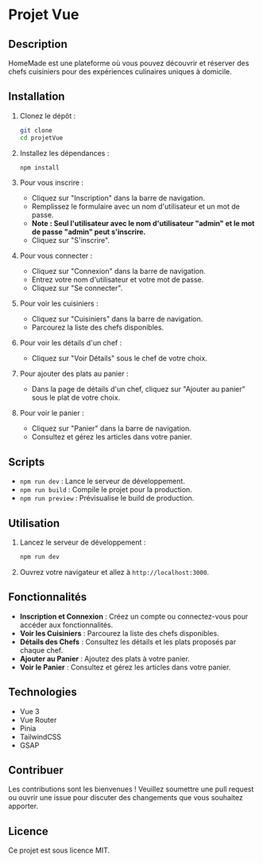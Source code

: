# Projet Vue

## Description
HomeMade est une plateforme où vous pouvez découvrir et réserver des chefs cuisiniers pour des expériences culinaires uniques à domicile.

## Installation
1. Clonez le dépôt :
    ```bash
    git clone 
    cd projetVue
    ```

2. Installez les dépendances :
    ```bash
    npm install
    ```

3. Pour vous inscrire :
    - Cliquez sur "Inscription" dans la barre de navigation.
    - Remplissez le formulaire avec un nom d'utilisateur et un mot de passe.
    - **Note : Seul l'utilisateur avec le nom d'utilisateur "admin" et le mot de passe "admin" peut s'inscrire.**
    - Cliquez sur "S'inscrire".

4. Pour vous connecter :
    - Cliquez sur "Connexion" dans la barre de navigation.
    - Entrez votre nom d'utilisateur et votre mot de passe.
    - Cliquez sur "Se connecter".

5. Pour voir les cuisiniers :
    - Cliquez sur "Cuisiniers" dans la barre de navigation.
    - Parcourez la liste des chefs disponibles.

6. Pour voir les détails d'un chef :
    - Cliquez sur "Voir Détails" sous le chef de votre choix.

7. Pour ajouter des plats au panier :
    - Dans la page de détails d'un chef, cliquez sur "Ajouter au panier" sous le plat de votre choix.

8. Pour voir le panier :
    - Cliquez sur "Panier" dans la barre de navigation.
    - Consultez et gérez les articles dans votre panier.

## Scripts
- `npm run dev` : Lance le serveur de développement.
- `npm run build` : Compile le projet pour la production.
- `npm run preview` : Prévisualise le build de production.

## Utilisation
1. Lancez le serveur de développement :
    ```bash
    npm run dev
    ```

2. Ouvrez votre navigateur et allez à `http://localhost:3000`.

## Fonctionnalités
- **Inscription et Connexion** : Créez un compte ou connectez-vous pour accéder aux fonctionnalités.
- **Voir les Cuisiniers** : Parcourez la liste des chefs disponibles.
- **Détails des Chefs** : Consultez les détails et les plats proposés par chaque chef.
- **Ajouter au Panier** : Ajoutez des plats à votre panier.
- **Voir le Panier** : Consultez et gérez les articles dans votre panier.

## Technologies
- Vue 3
- Vue Router
- Pinia
- TailwindCSS
- GSAP

## Contribuer
Les contributions sont les bienvenues ! Veuillez soumettre une pull request ou ouvrir une issue pour discuter des changements que vous souhaitez apporter.

## Licence
Ce projet est sous licence MIT.